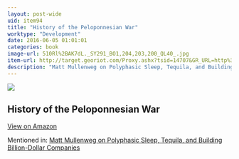 ```yaml
---
layout: post-wide
uid: item94
title: "History of the Peloponnesian War"
worktype: "Development"
date: 2016-06-05 01:01:01
categories: book
image-url: 510Rl%2BAK7dL._SY291_BO1,204,203,200_QL40_.jpg
item-url: http://target.georiot.com/Proxy.ashx?tsid=14707&GR_URL=http%3A%2F%2Fwww.amazon.com%2FHistory-Peloponnesian-War-Thucydides%2Fdp%2F0140440399%2F
description: "Matt Mullenweg on Polyphasic Sleep, Tequila, and Building Billion-Dollar Companies"
---
```

<a href="http://target.georiot.com/Proxy.ashx?tsid=14707&GR_URL=http%3A%2F%2Fwww.amazon.com%2FHistory-Peloponnesian-War-Thucydides%2Fdp%2F0140440399%2F" target="blank"><img src="../../../../img/thumbs/510Rl%2BAK7dL._SY291_BO1,204,203,200_QL40_.jpg" class="prod-img"></a>
<h2>History of the Peloponnesian War</h2>
<p><a class="btn btn-primary" href="http://target.georiot.com/Proxy.ashx?tsid=14707&GR_URL=http%3A%2F%2Fwww.amazon.com%2FHistory-Peloponnesian-War-Thucydides%2Fdp%2F0140440399%2F" target="blank">View on Amazon</a><p>
<p>Mentioned in: <a href="http://fourhourworkweek.com/2015/02/09/matt-mullenweg/comment-page-3/" target="blank">Matt Mullenweg on Polyphasic Sleep, Tequila, and Building Billion-Dollar Companies</a></p>
